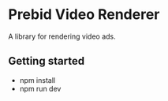 # Prebid Video Renderer
A library for rendering video ads.

## Getting started
- npm install
- npm run dev

